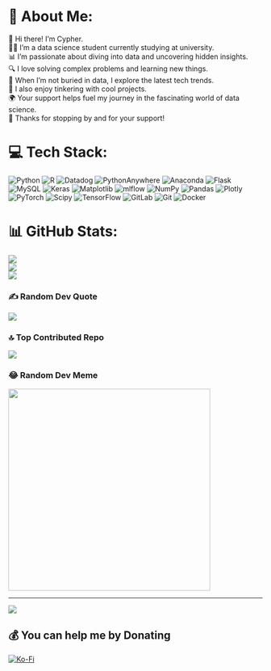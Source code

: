 # 💫 About Me:
👋 Hi there! I’m Cypher.<br>🧑‍💻 I’m a data science student currently studying at university.<br>📊 I’m passionate about diving into data and uncovering hidden insights.<br>🔍 I love solving complex problems and learning new things.<br>🚀 When I’m not buried in data, I explore the latest tech trends.<br>🤖 I also enjoy tinkering with cool projects.<br>🌍 Your support helps fuel my journey in the fascinating world of data science.<br>💖 Thanks for stopping by and for your support!


# 💻 Tech Stack:
![Python](https://img.shields.io/badge/python-3670A0?style=flat&logo=python&logoColor=ffdd54) ![R](https://img.shields.io/badge/r-%23276DC3.svg?style=flat&logo=r&logoColor=white) ![Datadog](https://img.shields.io/badge/datadog-%23632CA6.svg?style=flat&logo=datadog&logoColor=white) ![PythonAnywhere](https://img.shields.io/badge/pythonanywhere-%232F9FD7.svg?style=flat&logo=pythonanywhere&logoColor=151515) ![Anaconda](https://img.shields.io/badge/Anaconda-%2344A833.svg?style=flat&logo=anaconda&logoColor=white) ![Flask](https://img.shields.io/badge/flask-%23000.svg?style=flat&logo=flask&logoColor=white) ![MySQL](https://img.shields.io/badge/mysql-4479A1.svg?style=flat&logo=mysql&logoColor=white) ![Keras](https://img.shields.io/badge/Keras-%23D00000.svg?style=flat&logo=Keras&logoColor=white) ![Matplotlib](https://img.shields.io/badge/Matplotlib-%23ffffff.svg?style=flat&logo=Matplotlib&logoColor=black) ![mlflow](https://img.shields.io/badge/mlflow-%23d9ead3.svg?style=flat&logo=numpy&logoColor=blue) ![NumPy](https://img.shields.io/badge/numpy-%23013243.svg?style=flat&logo=numpy&logoColor=white) ![Pandas](https://img.shields.io/badge/pandas-%23150458.svg?style=flat&logo=pandas&logoColor=white) ![Plotly](https://img.shields.io/badge/Plotly-%233F4F75.svg?style=flat&logo=plotly&logoColor=white) ![PyTorch](https://img.shields.io/badge/PyTorch-%23EE4C2C.svg?style=flat&logo=PyTorch&logoColor=white) ![Scipy](https://img.shields.io/badge/SciPy-%230C55A5.svg?style=flat&logo=scipy&logoColor=%white) ![TensorFlow](https://img.shields.io/badge/TensorFlow-%23FF6F00.svg?style=flat&logo=TensorFlow&logoColor=white) ![GitLab](https://img.shields.io/badge/gitlab-%23181717.svg?style=flat&logo=gitlab&logoColor=white) ![Git](https://img.shields.io/badge/git-%23F05033.svg?style=flat&logo=git&logoColor=white) ![Docker](https://img.shields.io/badge/docker-%230db7ed.svg?style=flat&logo=docker&logoColor=white)
# 📊 GitHub Stats:
![](https://github-readme-stats.vercel.app/api?username=cypherbytes01&theme=dark&hide_border=false&include_all_commits=true&count_private=false)<br/>
![](https://github-readme-streak-stats.herokuapp.com/?user=cypherbytes01&theme=dark&hide_border=false)<br/>
![](https://github-readme-stats.vercel.app/api/top-langs/?username=cypherbytes01&theme=dark&hide_border=false&include_all_commits=true&count_private=false&layout=compact)

### ✍️ Random Dev Quote
![](https://quotes-github-readme.vercel.app/api?type=horizontal&theme=tokyonight)

### 🔝 Top Contributed Repo
![](https://github-contributor-stats.vercel.app/api?username=cypherbytes01&limit=5&theme=dark&combine_all_yearly_contributions=true)

### 😂 Random Dev Meme
<img src='https://www.codewithfaraz.com/blog_img/Programmers%20while%20Sleeping.jpg' style="height: 400px;"/>

---
[![](https://visitcount.itsvg.in/api?id=cypherbytes01&icon=0&color=0)](https://visitcount.itsvg.in)

  ## 💰 You can help me by Donating
  [![Ko-Fi](https://img.shields.io/badge/Ko--fi-F16061?style=for-the-badge&logo=ko-fi&logoColor=white)](https://ko-fi.com/ko-fi.com/cypherbytes01) 

  
<!-- Proudly created with GPRM ( https://gprm.itsvg.in ) -->
